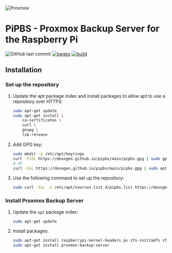 ![Proxmox](https://www.casalicomputers.com/sites/default/files/proxmox-logo.png)
# PiPBS - Proxmox Backup Server for the Raspberry Pi
![GitHub last commit](https://img.shields.io/github/last-commit/dexogen/pipbs)
[![pages](https://github.com/Dexogen/pipbs/actions/workflows/pages/pages-build-deployment/badge.svg)](https://github.com/Dexogen/pipbs/actions/workflows/pages/pages-build-deployment)
[![build](https://github.com/Dexogen/pipbs/actions/workflows/build.yml/badge.svg)](https://github.com/Dexogen/pipbs/actions/workflows/build.yml)

## Installation

### Set up the repository

1. Update the apt package index and install packages to allow apt to use a repository over HTTPS:
    ```bash
    sudo apt-get update
    sudo apt-get install \
        ca-certificates \
        curl \
        gnupg \
        lsb-release
    ```

2. Add GPG key:
    ```bash
    sudo mkdir -p /etc/apt/keyrings
    curl -fsSL https://dexogen.github.io/pipbs/main/pipbs.gpg | sudo gpg --dearmor -o /etc/apt/keyrings/pipbs.gpg
    # OR 
    curl -SsL https://dexogen.github.io/pipbs/main/pipbs.gpg | sudo apt-key add -
    ```

3. Use the following command to set up the repository:
    ```bash
    sudo curl -SsL -o /etc/apt/sources.list.d/pipbs.list https://dexogen.github.io/pipbs/main/pipbs.list
    ```

### Install Proxmox Backup Server

1. Update the `apt` package index:
    ```bash
    sudo apt-get update
    ```
2. Install packages:
    ```bash
    sudo apt-get install raspberrypi-kernel-headers pv zfs-initramfs zfsutils-linux
    sudo apt-get install proxmox-backup-server
    ```
